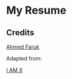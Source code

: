 # My Resume

## Credits

[Ahmed Faruk](https://github.com/ahmedfaruk)

Adapted from:

[I AM X](https://github.com/ahmedfaruk/iamx-html)